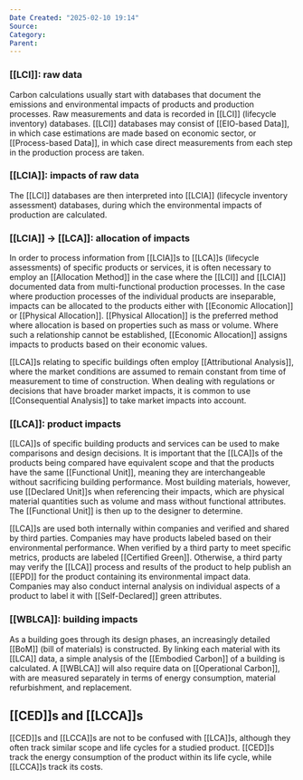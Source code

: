 ```yaml
---
Date Created: "2025-02-10 19:14"
Source: 
Category: 
Parent:
---
```

### [[LCI]]: raw data
Carbon calculations usually start with databases that document the emissions and environmental impacts of products and production processes. Raw measurements and data is recorded in [[LCI]] (lifecycle inventory) databases. [[LCI]] databases may consist of [[EIO-based Data]], in which case estimations are made based on economic sector, or [[Process-based Data]], in which case direct measurements from each step in the production process are taken.

### [[LCIA]]: impacts of raw data
The [[LCI]] databases are then interpreted into [[LCIA]] (lifecycle inventory assessment) databases, during which the environmental impacts of production are calculated.

### [[LCIA]] -> [[LCA]]: allocation of impacts
In order to process information from [[LCIA]]s to [[LCA]]s (lifecycle assessments) of specific products or services, it is often necessary to employ an [[Allocation Method]] in the case where the [[LCI]] and [[LCIA]] documented data from multi-functional production processes. In the case where production processes of the individual products are inseparable, impacts can be allocated to the products either with [[Economic Allocation]] or [[Physical Allocation]]. [[Physical Allocation]] is the preferred method where allocation is based on properties such as mass or volume. Where such a relationship cannot be established, [[Economic Allocation]] assigns impacts to products based on their economic values.

[[LCA]]s relating to specific buildings often employ [[Attributional Analysis]], where the market conditions are assumed to remain constant from time of measurement to time of construction. When dealing with regulations or decisions that have broader market impacts, it is common to use [[Consequential Analysis]] to take market impacts into account.

### [[LCA]]: product impacts
[[LCA]]s of specific building products and services can be used to make comparisons and design decisions. It is important that the [[LCA]]s of the products being compared have equivalent scope and that the products have the same [[Functional Unit]], meaning they are interchangeable without sacrificing building performance. Most building materials, however, use [[Declared Unit]]s when referencing their impacts, which are physical material quantities such as volume and mass without functional attributes. The [[Functional Unit]] is then up to the designer to determine.

[[LCA]]s are used both internally within companies and verified and shared by third parties. Companies may have products labeled based on their environmental performance. When verified by a third party to meet specific metrics, products are labeled [[Certified Green]]. Otherwise, a third party may verify the [[LCA]] process and results of the product to help publish an [[EPD]] for the product containing its environmental impact data. Companies may also conduct internal analysis on individual aspects of a product to label it with [[Self-Declared]] green attributes.

### [[WBLCA]]: building impacts
As a building goes through its design phases, an increasingly detailed [[BoM]] (bill of materials) is constructed. By linking each material with its [[LCA]] data, a simple analysis of the [[Embodied Carbon]] of a building is calculated. A [[WBLCA]] will also require data on [[Operational Carbon]], with are measured separately in terms of energy consumption, material refurbishment, and replacement. 

## [[CED]]s and [[LCCA]]s
[[CED]]s and [[LCCA]]s are not to be confused with [[LCA]]s, although they often track similar scope and life cycles for a studied product. [[CED]]s track the energy consumption of the product within its life cycle, while [[LCCA]]s track its costs.
